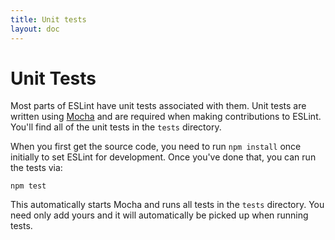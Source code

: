 ```yaml
---
title: Unit tests
layout: doc
---
```


# Unit Tests

Most parts of ESLint have unit tests associated with them. Unit tests are written using [Mocha](http://visionmedia.github.io/mocha/) and are required when making contributions to ESLint. You'll find all of the unit tests in the `tests` directory.

When you first get the source code, you need to run `npm install` once initially to set ESLint for development. Once you've done that, you can run the tests via:

    npm test

This automatically starts Mocha and runs all tests in the `tests` directory. You need only add yours and it will automatically be picked up when running tests.
